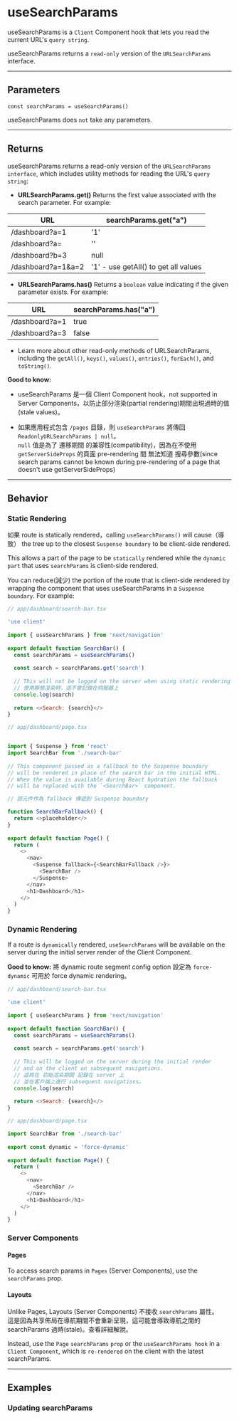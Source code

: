 # useSearchParams
useSearchParams is a `Client` Component hook that lets you read the current URL's `query string`.

useSearchParams returns a `read-only` version of the `URLSearchParams` interface.

---

## Parameters
```
const searchParams = useSearchParams()
```
useSearchParams does `not` take any parameters.

---

## Returns
useSearchParams returns a read-only version of the `URLSearchParams` `interface`, which includes utility methods for reading the URL's `query string`:

- **URLSearchParams.get()**
  Returns the first value associated with the search parameter. For example:

|          URL        |          searchParams.get("a")       |
|  -----------------  | -----------------------------------  |
| /dashboard?a=1      | '1'                                  |
| /dashboard?a=       | ''                                   |
| /dashboard?b=3      | null                                 |
| /dashboard?a=1&a=2  | '1' - use getAll() to get all values |


- **URLSearchParams.has()**
  Returns a `boolean` value indicating if the given parameter exists. For example:

|          URL        |          searchParams.has("a")       |
|  -----------------  | -----------------------------------  |
| /dashboard?a=1      | true                                 |
| /dashboard?a=3      | false                                |
  

- Learn more about other read-only methods of URLSearchParams, including the `getAll()`, `keys()`, `values()`, `entries()`, `forEach()`, and `toString()`.

**Good to know:**   
- useSearchParams 是一個 Client Component hook，not supported in Server Components，以防止部分渲染(partial rendering)期間出現過時的值(stale values)。
  
- 如果應用程式包含 `/pages` 目錄，則 `useSearchParams` 將傳回 `ReadonlyURLSearchParams | null`。  
`null` 值是為了 遷移期間 的兼容性(compatibility)，因為在不使用 `getServerSideProps` 的頁面 pre-rendering 間 無法知道 搜尋參數(since search params cannot be known during pre-rendering of a page that doesn't use getServerSideProps) 
 
---

## Behavior
### Static Rendering

如果 route is statically rendered，calling `useSearchParams()` will cause（導致） the tree up to the closest `Suspense boundary` to be client-side rendered.

This allows a part of the page to be `statically` rendered while the `dynamic part` that uses `searchParams` is client-side rendered.

You can reduce(減少) the portion of the route that is client-side rendered by wrapping the component that uses useSearchParams in a `Suspense boundary`. For example:

```js
// app/dashboard/search-bar.tsx

'use client'
 
import { useSearchParams } from 'next/navigation'
 
export default function SearchBar() {
  const searchParams = useSearchParams()
 
  const search = searchParams.get('search')
 
  // This will not be logged on the server when using static rendering
  // 使用靜態渲染時，這不會記錄在伺服器上
  console.log(search)
 
  return <>Search: {search}</>
}
```
```js
// app/dashboard/page.tsx


import { Suspense } from 'react'
import SearchBar from './search-bar'
 
// This component passed as a fallback to the Suspense boundary
// will be rendered in place of the search bar in the initial HTML.
// When the value is available during React hydration the fallback
// will be replaced with the `<SearchBar>` component.

// 該元件作為 fallback 傳遞到 Suspense boundary

function SearchBarFallback() {
  return <>placeholder</>
}
 
export default function Page() {
  return (
    <>
      <nav>
        <Suspense fallback={<SearchBarFallback />}>
          <SearchBar />
        </Suspense>
      </nav>
      <h1>Dashboard</h1>
    </>
  )
}
```

### Dynamic Rendering

If a route is `dynamically` rendered, `useSearchParams` will be available on the server during the initial server render of the Client Component.

**Good to know:**
將 dynamic route segment config option 設定為 `force-dynamic` 可用於 force dynamic rendering。

```js
// app/dashboard/search-bar.tsx

'use client'
 
import { useSearchParams } from 'next/navigation'
 
export default function SearchBar() {
  const searchParams = useSearchParams()
 
  const search = searchParams.get('search')
 
  // This will be logged on the server during the initial render
  // and on the client on subsequent navigations.
  // 這將在 初始渲染期間 記錄在 server 上
  // 並在客戶端上進行 subsequent navigations。
  console.log(search)
 
  return <>Search: {search}</>
}
```
```js
// app/dashboard/page.tsx

import SearchBar from './search-bar'
 
export const dynamic = 'force-dynamic'
 
export default function Page() {
  return (
    <>
      <nav>
        <SearchBar />
      </nav>
      <h1>Dashboard</h1>
    </>
  )
}

```

### Server Components
#### Pages
To access search params in `Pages` (Server Components), use the `searchParams` prop.

#### Layouts
Unlike Pages, Layouts (Server Components) 不接收 `searchParams` 屬性。   
這是因為共享佈局在導航期間不會重新呈現，這可能會導致導航之間的 searchParams 過時(stale)。查看詳細解說。

Instead, use the `Page` `searchParams` `prop` or the `useSearchParams hook` in a `Client Component`, which is `re-rendered` on the client with the latest searchParams.

---

## Examples
### Updating searchParams












